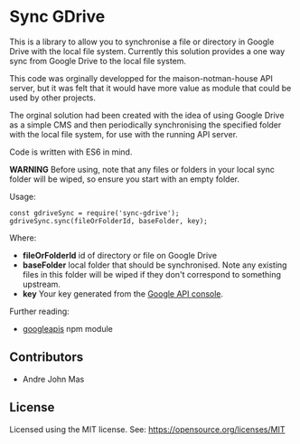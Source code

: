 Sync GDrive
===========

This is a library to allow you to synchronise a file or directory in Google Drive with the local file system. Currently this solution provides a one way sync from Google Drive to the local file system.

This code was orginally developped for the maison-notman-house API server, but it was felt that it would have more value as module that could be used by other projects.

The orginal solution had been created with the idea of using Google Drive as a simple CMS and then periodically synchronising the specified folder with the local file system, for use with the running API server.

Code is written with ES6 in mind.

**WARNING** Before using, note that any files or folders in your local sync folder will be wiped, so ensure you start with an empty folder.

Usage:

```
const gdriveSync = require('sync-gdrive');
gdriveSync.sync(fileOrFolderId, baseFolder, key);
```

Where:

   * **fileOrFolderId** id of directory or file on Google Drive
   * **baseFolder** local folder that should be synchronised. Note any existing files in this folder will be wiped if they don't correspond to something upstream.
   * **key** Your key generated from the [Google API console](https://console.developers.google.com/apis/dashboard).

   
Further reading:

   * [googleapis](https://www.npmjs.com/package/googleapis) npm module

Contributors
------------

  * Andre John Mas

License
-------

Licensed using the MIT license. See: https://opensource.org/licenses/MIT
